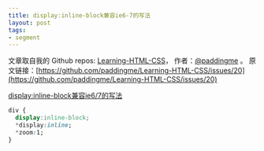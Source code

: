 ```yaml
---
title: display:inline-block兼容ie6-7的写法
layout: post
tags:
- segment
---
```



 文章取自我的 Github  repos: [Learning-HTML-CSS](https://github.com/paddingme/Learning-HTML-CSS)， 作者：[@paddingme](http://padding.me/about.html) 。
  原文链接：[https://github.com/paddingme/Learning-HTML-CSS/issues/20](https://github.com/paddingme/Learning-HTML-CSS/issues/20)

[display:inline-block兼容ie6/7的写法](http://www.phpvar.com/archives/2211.html)

```css
div {
  display:inline-block;
  *display:inline; 
  *zoom:1;
} 

```